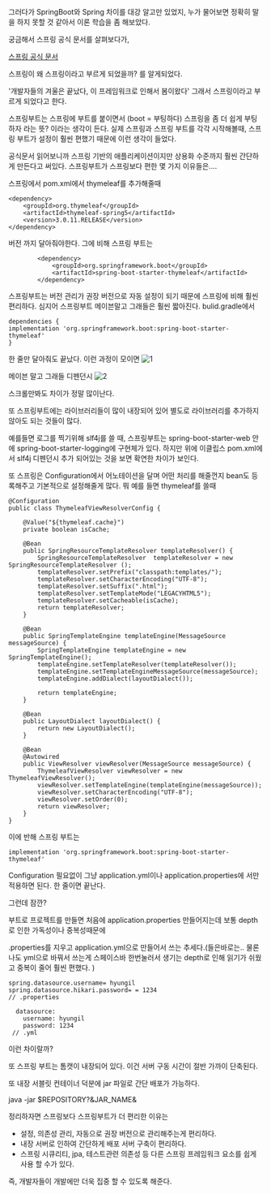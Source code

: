 그러다가 SpringBoot와 Spring 차이를 대강 알고만 있었지, 누가 물어보면 정확히 말을 하지 못할 것 같아서 이론 학습을 좀 해보았다.


궁금해서 스프링 공식 문서를 살펴보다가,

[스프링 공식 문서](docs.spring.io/spring-framework/docs/current/reference/html/overview.html#overview-spring)

스프링이 왜 스프링이라고 부르게 되었을까? 를 알게되었다. 

'개발자들의 겨울은 끝났다, 이 프레임워크로 인해서 봄이왔다' 그래서 스프링이라고 부르게 되었다고 한다.

 

스프링부트는 스프링에 부트를 붙이면서 (boot = 부팅하다) 스프링을 좀 더 쉽게 부팅하자 라는 뜻? 이라는 생각이 든다. 실제 스프링과 스프링 부트를 각각 시작해볼때, 스프링 부트가 설정이 훨씬 편했기 때문에 이런 생각이 들었다.

 
공식문서 읽어보니까 스프링 기반의 애플리케이션이지만 상용화 수준까지 훨씬 간단하게 만든다고 써있다.
스프링부트가 스프링보다 편한 몇 가지 이유들은....


스프링에서 pom.xml에서 thymeleaf를 추가해줄때 

```
<dependency>
    <groupId>org.thymeleaf</groupId>
    <artifactId>thymeleaf-spring5</artifactId>
    <version>3.0.11.RELEASE</version>
</dependency>
```

버전 까지 달아줘야한다. 그에 비해 스프링 부트는
```
		<dependency>
			<groupId>org.springframework.boot</groupId>
			<artifactId>spring-boot-starter-thymeleaf</artifactId>
		</dependency>
```

스프링부트는 버전 관리가 권장 버전으로 자동 설정이 되기 때문에 스프링에 비해 훨씬 편리하다. 심지어 스프링부트 메이븐말고 그래들은 훨씬 짧아진다. bulid.gradle에서 
```
dependencies {
implementation 'org.springframework.boot:spring-boot-starter-thymeleaf'
}
```

한 줄만 달아줘도 끝났다. 이런 과정이 모이면
![1](https://user-images.githubusercontent.com/43127088/98907224-d691b380-2501-11eb-9ec4-83fdabd67df1.png)

메이븐 말고 그래들 디펜던시
![2](https://user-images.githubusercontent.com/43127088/98907270-eb6e4700-2501-11eb-9a9e-d5cf0019f32b.png)

스크롤만봐도 차이가 정말 많이난다.


또 스프링부트에는 라이브러리들이 많이 내장되어 있어 별도로 라이브러리를 추가하지 않아도 되는 것들이 많다.

예를들면 로그를 찍기위해 slf4j를 쓸 때, 스프링부트는 spring-boot-starter-web 안에 spring-boot-starter-logging에 구현체가 있다. 하지만 위에 이클립스 pom.xml에서 slf4j 디펜던시 추가 되어있는 것을 보면 확연한 차이가 보인다. 


또 스프링은 Configuration에서 어노테이션을 달며 어떤 처리를 해줄껀지 bean도 등록해주고 기본적으로 설정해줄게 많다. 뭐 예를 들면 thymeleaf를 쓸때
```
@Configuration
public class ThymeleafViewResolverConfig { 
    
    @Value("${thymeleaf.cache}") 
    private boolean isCache;
    
    @Bean
    public SpringResourceTemplateResolver templateResolver() {
        SpringResourceTemplateResolver  templateResolver = new SpringResourceTemplateResolver ();
        templateResolver.setPrefix("classpath:templates/");
        templateResolver.setCharacterEncoding("UTF-8");
        templateResolver.setSuffix(".html");
        templateResolver.setTemplateMode("LEGACYHTML5");
        templateResolver.setCacheable(isCache);
        return templateResolver;
    }
    
    @Bean
    public SpringTemplateEngine templateEngine(MessageSource messageSource) {
        SpringTemplateEngine templateEngine = new SpringTemplateEngine();
        templateEngine.setTemplateResolver(templateResolver());
        templateEngine.setTemplateEngineMessageSource(messageSource);
        templateEngine.addDialect(layoutDialect());
        
        return templateEngine;
    }
    
    @Bean
    public LayoutDialect layoutDialect() {
        return new LayoutDialect();
    }
 
    @Bean
    @Autowired
    public ViewResolver viewResolver(MessageSource messageSource) {
        ThymeleafViewResolver viewResolver = new ThymeleafViewResolver();
        viewResolver.setTemplateEngine(templateEngine(messageSource));
        viewResolver.setCharacterEncoding("UTF-8");
        viewResolver.setOrder(0);
        return viewResolver;
    }
}
```
이에 반해 스프링 부트는

```
implementation 'org.springframework.boot:spring-boot-starter-thymeleaf'
```

Configuration 필요없이 그냥  application.yml이나 application.properties에 서만 적용하면 된다. 한 줄이면 끝난다.

그런데 잠깐?

부트로 프로젝트를 만들면 처음에 application.properties 만들어지는데 보통 depth로 인한 가독성이나 중복성때문에 

.properties를 지우고 application.yml으로 만들어서 쓰는 추세다.(들은바로는.. 물론 나도 yml으로 바꿔서 쓰는게 스페이스바 한번눌러서 생기는 depth로 인해 읽기가 쉬웠고 중복이 줄어 훨씬 편했다. )


```
spring.datasource.username= hyungil
spring.datasource.hikari.password= = 1234
// .properties
```

```
  datasource:
    username: hyungil
    password: 1234
 // .yml
```

이런 차이랄까?

또 스프링 부트는 톰캣이 내장되어 있다. 이건 서버 구동 시간이 절반 가까이 단축된다. 

또 내장 서블릿 컨테이너 덕분에 jar 파일로 간단 배포가 가능하다.

java -jar $REPOSITORY?&JAR_NAME& 

정리하자면 스프링보다 스프링부트가 더 편리한 이유는
- 설정, 의존성 관리, 자동으로 권장 버전으로 관리해주는게 편리하다.
- 내장 서버로 인하여 간단하게 배포 서버 구축이 편리하다.
- 스프링 시큐리티, jpa, 테스트관련 의존성 등 다른 스프링 프레임워크 요소를 쉽게 사용 할 수가 있다.

즉, 개발자들이 개발에만 더욱 집중 할 수 있도록 해준다.